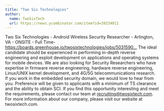 ```yaml
---
title: "Two Six Technologies"
author:
  name: TwoSixTech
  url: https://news.ycombinator.com/item?id=39234011
---
```

Two Six Technologies - Android Wireless Security Researcher - Arlington, VA - ONSITE - Full Time- <a href="https:&#x2F;&#x2F;boards.greenhouse.io&#x2F;twosixtechnologies&#x2F;jobs&#x2F;5031590004" rel="nofollow">https:&#x2F;&#x2F;boards.greenhouse.io&#x2F;twosixtechnologies&#x2F;jobs&#x2F;5031590...</a> The ideal candidate should be experienced in performing in-depth reverse engineering and exploit development on applications and operating systems for mobile devices. We are also looking for Security Researchers who have expertise in firmware reverse engineering, hardware reverse engineering, Linux&#x2F;UNIX kernel development, and 4G&#x2F;5G telecommunications research. If you work in the embedded security domain, we would love to hear from you. Preference will be given to applicants with a minimum of TS clearance and the ability to obtain SCI. If you find this opportunity interesting and meet the requirements, please contact our team at recruiting@twosixtech.com. For more information about our company, please visit our website at twosixtech.com.
